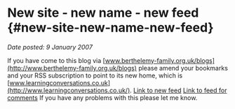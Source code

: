 # New site - new name - new feed {#new-site-new-name-new-feed}

_Date posted: 9 January 2007_

If you have come to this blog via [www.berthelemy-family.org.uk/blogs](http://www.berthelemy-family.org.uk/blogs) please amend your bookmarks and your RSS subscription to point to its new home, which is [www.learningconversations.co.uk](http://www.learningconversations.co.uk/). [Link to new feed](http://www.learningconversations.co.uk/main/index.php/mark?tempskin=_rss2) [Link to feed for comments](http://www.learningconversations.co.uk/main/index.php/mark?tempskin=_rss2&disp=comments) If you have any problems with this please let me know.